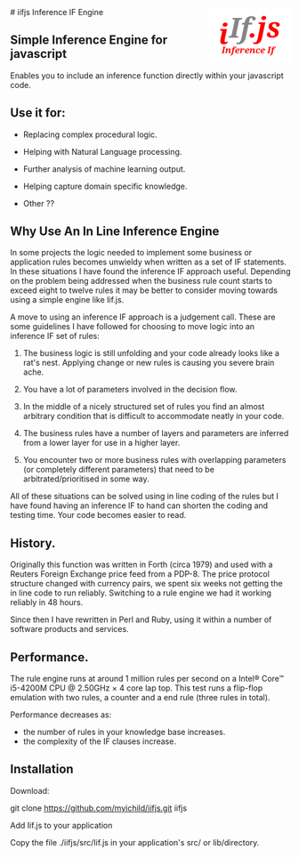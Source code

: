 <img align="right" src="docs/logo.png" height = "100px" width = "150px">
# iifjs Inference IF Engine

## Simple Inference Engine for javascript

Enables you to include an inference function directly within your javascript
code.

## Use it for:

- Replacing complex procedural logic.

- Helping with Natural Language processing.

- Further analysis of machine learning output.

- Helping capture domain specific knowledge.

- Other ??

## Why Use An In Line Inference Engine

In some projects the logic needed to implement some business or application
rules becomes unwieldy when written as a set of IF statements. In these
situations I have found the inference IF approach useful. Depending on the
problem being addressed when the business rule count starts to exceed eight to
twelve rules it may be better to consider moving towards using a simple
engine like Iif.js.

A move to using an inference IF approach is a judgement call. These are some guidelines I have followed for choosing to move logic into
an inference IF set of rules:

1. The business logic is still unfolding and your code already looks
like a rat's nest. Applying change or new rules is causing you severe brain
ache.

2. You have a lot of parameters involved in the decision flow.

3. In the middle of a nicely structured set of rules you find an almost
arbitrary condition that is difficult to accommodate neatly in your code.

4. The business rules have a number of layers and parameters are inferred from
a lower layer for use in a higher layer.

5. You encounter two or more business rules with overlapping parameters (or completely different parameters) that need to be arbitrated/prioritised in some
 way.

All of these situations can be solved using in line coding of the rules but I
have found having an inference IF to hand can shorten the coding and testing
time. Your code becomes easier to read.

## History.

Originally this function was written in Forth (circa 1979) and used with a
Reuters Foreign Exchange price feed from a PDP-8. The price protocol structure changed with currency pairs, we spent six weeks not getting the in line code to
run reliably. Switching to a rule engine we had it working reliably in 48 hours.

Since then I have rewritten in Perl and Ruby, using it within a number of
software products and services.

## Performance.

The rule engine runs at around 1 million rules per second on a Intel® Core™ i5-4200M CPU @ 2.50GHz × 4 core lap top. This test runs a flip-flop emulation
with two rules, a counter and a end rule (three rules in total).

Performance decreases as:
- the number of rules in your knowledge base increases.
- the complexity of the IF clauses increase.

## Installation

Download:

git clone https://github.com/myichild/iifjs.git iifjs

Add Iif.js to your application

Copy the file ./iifjs/src/Iif.js in your application's src/ or lib/directory.
